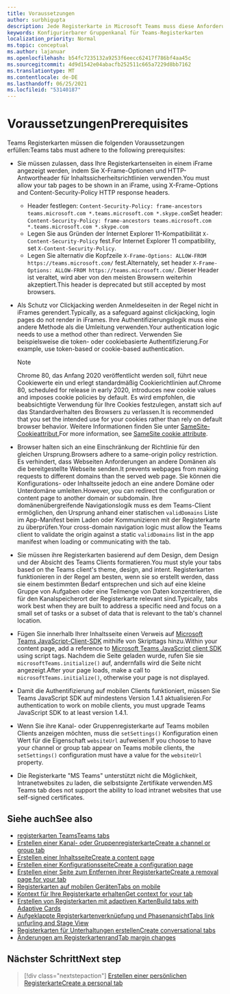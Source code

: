 ```yaml
---
title: Voraussetzungen
author: surbhigupta
description: Jede Registerkarte in Microsoft Teams muss diese Anforderungen erfüllen.
keywords: Konfigurierbarer Gruppenkanal für Teams-Registerkarten
localization_priority: Normal
ms.topic: conceptual
ms.author: lajanuar
ms.openlocfilehash: b54fc7235132a9253f6eecc62417f786bf4aa45c
ms.sourcegitcommit: 4d9d1542e04abacfb252511c665a7229d8bb7162
ms.translationtype: MT
ms.contentlocale: de-DE
ms.lasthandoff: 06/25/2021
ms.locfileid: "53140187"
---
```

# <a name="prerequisites"></a><span data-ttu-id="87fba-104">Voraussetzungen</span><span class="sxs-lookup"><span data-stu-id="87fba-104">Prerequisites</span></span>

<span data-ttu-id="87fba-105">Teams Registerkarten müssen die folgenden Voraussetzungen erfüllen:</span><span class="sxs-lookup"><span data-stu-id="87fba-105">Teams tabs must adhere to the following prerequisites:</span></span>

* <span data-ttu-id="87fba-106">Sie müssen zulassen, dass Ihre Registerkartenseiten in einem iFrame angezeigt werden, indem Sie X-Frame-Optionen und HTTP-Antwortheader für Inhaltssicherheitsrichtlinien verwenden.</span><span class="sxs-lookup"><span data-stu-id="87fba-106">You must allow your tab pages to be shown in an iFrame, using X-Frame-Options and Content-Security-Policy HTTP response headers.</span></span>
  * <span data-ttu-id="87fba-107">Header festlegen: `Content-Security-Policy: frame-ancestors teams.microsoft.com *.teams.microsoft.com *.skype.com`</span><span class="sxs-lookup"><span data-stu-id="87fba-107">Set header: `Content-Security-Policy: frame-ancestors teams.microsoft.com *.teams.microsoft.com *.skype.com`</span></span>
  * <span data-ttu-id="87fba-108">Legen Sie aus Gründen der Internet Explorer 11-Kompatibilität `X-Content-Security-Policy` fest.</span><span class="sxs-lookup"><span data-stu-id="87fba-108">For Internet Explorer 11 compatibility, set `X-Content-Security-Policy`.</span></span>
  * <span data-ttu-id="87fba-109">Legen Sie alternativ die Kopfzeile `X-Frame-Options: ALLOW-FROM https://teams.microsoft.com/` fest.</span><span class="sxs-lookup"><span data-stu-id="87fba-109">Alternately, set header `X-Frame-Options: ALLOW-FROM https://teams.microsoft.com/`.</span></span> <span data-ttu-id="87fba-110">Dieser Header ist veraltet, wird aber von den meisten Browsern weiterhin akzeptiert.</span><span class="sxs-lookup"><span data-stu-id="87fba-110">This header is deprecated but still accepted by most browsers.</span></span>

* <span data-ttu-id="87fba-111">Als Schutz vor Clickjacking werden Anmeldeseiten in der Regel nicht in iFrames gerendert.</span><span class="sxs-lookup"><span data-stu-id="87fba-111">Typically, as a safeguard against clickjacking, login pages do not render in iFrames.</span></span> <span data-ttu-id="87fba-112">Ihre Authentifizierungslogik muss eine andere Methode als die Umleitung verwenden.</span><span class="sxs-lookup"><span data-stu-id="87fba-112">Your authentication logic needs to use a method other than redirect.</span></span> <span data-ttu-id="87fba-113">Verwenden Sie beispielsweise die token- oder cookiebasierte Authentifizierung.</span><span class="sxs-lookup"><span data-stu-id="87fba-113">For example, use token-based or cookie-based authentication.</span></span>

    > [!NOTE]
    > <span data-ttu-id="87fba-114">Chrome 80, das Anfang 2020 veröffentlicht werden soll, führt neue Cookiewerte ein und erlegt standardmäßig Cookierichtlinien auf.</span><span class="sxs-lookup"><span data-stu-id="87fba-114">Chrome 80, scheduled for release in early 2020, introduces new cookie values and imposes cookie policies by default.</span></span> <span data-ttu-id="87fba-115">Es wird empfohlen, die beabsichtigte Verwendung für Ihre Cookies festzulegen, anstatt sich auf das Standardverhalten des Browsers zu verlassen.</span><span class="sxs-lookup"><span data-stu-id="87fba-115">It is recommended that you set the intended use for your cookies rather than rely on default browser behavior.</span></span> <span data-ttu-id="87fba-116">Weitere Informationen finden Sie unter [SameSite-Cookieattribut.](../../resources/samesite-cookie-update.md)</span><span class="sxs-lookup"><span data-stu-id="87fba-116">For more information, see [SameSite cookie attribute](../../resources/samesite-cookie-update.md).</span></span>

* <span data-ttu-id="87fba-117">Browser halten sich an eine Einschränkung der Richtlinie für den gleichen Ursprung.</span><span class="sxs-lookup"><span data-stu-id="87fba-117">Browsers adhere to a same-origin policy restriction.</span></span> <span data-ttu-id="87fba-118">Es verhindert, dass Webseiten Anforderungen an andere Domänen als die bereitgestellte Webseite senden.</span><span class="sxs-lookup"><span data-stu-id="87fba-118">It prevents webpages from making requests to different domains than the served web page.</span></span> <span data-ttu-id="87fba-119">Sie können die Konfigurations- oder Inhaltsseite jedoch an eine andere Domäne oder Unterdomäne umleiten.</span><span class="sxs-lookup"><span data-stu-id="87fba-119">However, you can redirect the configuration or content page to another domain or subdomain.</span></span> <span data-ttu-id="87fba-120">Ihre domänenübergreifende Navigationslogik muss es dem Teams-Client ermöglichen, den Ursprung anhand einer statischen `validDomains` Liste im App-Manifest beim Laden oder Kommunizieren mit der Registerkarte zu überprüfen.</span><span class="sxs-lookup"><span data-stu-id="87fba-120">Your cross-domain navigation logic must allow the Teams client to validate the origin against a static `validDomains` list in the app manifest when loading or communicating with the tab.</span></span>

* <span data-ttu-id="87fba-121">Sie müssen ihre Registerkarten basierend auf dem Design, dem Design und der Absicht des Teams Clients formatieren.</span><span class="sxs-lookup"><span data-stu-id="87fba-121">You must style your tabs based on the Teams client's theme, design, and intent.</span></span> <span data-ttu-id="87fba-122">Registerkarten funktionieren in der Regel am besten, wenn sie so erstellt werden, dass sie einem bestimmten Bedarf entsprechen und sich auf eine kleine Gruppe von Aufgaben oder eine Teilmenge von Daten konzentrieren, die für den Kanalspeicherort der Registerkarte relevant sind.</span><span class="sxs-lookup"><span data-stu-id="87fba-122">Typically, tabs work best when they are built to address a specific need and focus on a small set of tasks or a subset of data that is relevant to the tab's channel location.</span></span>

* <span data-ttu-id="87fba-123">Fügen Sie innerhalb Ihrer Inhaltsseite einen Verweis auf [Microsoft Teams JavaScript-Client-SDK](/javascript/api/overview/msteams-client) mithilfe von Skripttags hinzu.</span><span class="sxs-lookup"><span data-stu-id="87fba-123">Within your content page, add a reference to [Microsoft Teams JavaScript client SDK](/javascript/api/overview/msteams-client) using script tags.</span></span> <span data-ttu-id="87fba-124">Nachdem die Seite geladen wurde, rufen Sie sie `microsoftTeams.initialize()` auf, andernfalls wird die Seite nicht angezeigt.</span><span class="sxs-lookup"><span data-stu-id="87fba-124">After your page loads, make a call to `microsoftTeams.initialize()`, otherwise your page is not displayed.</span></span>

* <span data-ttu-id="87fba-125">Damit die Authentifizierung auf mobilen Clients funktioniert, müssen Sie Teams JavaScript SDK auf mindestens Version 1.4.1 aktualisieren.</span><span class="sxs-lookup"><span data-stu-id="87fba-125">For authentication to work on mobile clients, you must upgrade Teams JavaScript SDK to at least version 1.4.1.</span></span>

* <span data-ttu-id="87fba-126">Wenn Sie ihre Kanal- oder Gruppenregisterkarte auf Teams mobilen Clients anzeigen möchten, muss die `setSettings()` Konfiguration einen Wert für die Eigenschaft `websiteUrl` aufweisen.</span><span class="sxs-lookup"><span data-stu-id="87fba-126">If you choose to have your channel or group tab appear on Teams mobile clients, the `setSettings()` configuration must have a value for the `websiteUrl` property.</span></span>

* <span data-ttu-id="87fba-127">Die Registerkarte "MS Teams" unterstützt nicht die Möglichkeit, Intranetwebsites zu laden, die selbstsignte Zertifikate verwenden.</span><span class="sxs-lookup"><span data-stu-id="87fba-127">MS Teams tab does not support the ability to load intranet websites that use self-signed certificates.</span></span>

## <a name="see-also"></a><span data-ttu-id="87fba-128">Siehe auch</span><span class="sxs-lookup"><span data-stu-id="87fba-128">See also</span></span>

* [<span data-ttu-id="87fba-129">registerkarten Teams</span><span class="sxs-lookup"><span data-stu-id="87fba-129">Teams tabs</span></span>](~/tabs/what-are-tabs.md)
* [<span data-ttu-id="87fba-130">Erstellen einer Kanal- oder Gruppenregisterkarte</span><span class="sxs-lookup"><span data-stu-id="87fba-130">Create a channel or group tab</span></span>](~/tabs/how-to/create-channel-group-tab.md)
* [<span data-ttu-id="87fba-131">Erstellen einer Inhaltsseite</span><span class="sxs-lookup"><span data-stu-id="87fba-131">Create a content page</span></span>](~/tabs/how-to/create-tab-pages/content-page.md)
* [<span data-ttu-id="87fba-132">Erstellen einer Konfigurationsseite</span><span class="sxs-lookup"><span data-stu-id="87fba-132">Create a configuration page</span></span>](~/tabs/how-to/create-tab-pages/configuration-page.md)
* [<span data-ttu-id="87fba-133">Erstellen einer Seite zum Entfernen ihrer Registerkarte</span><span class="sxs-lookup"><span data-stu-id="87fba-133">Create a removal page for your tab</span></span>](~/tabs/how-to/create-tab-pages/removal-page.md)
* [<span data-ttu-id="87fba-134">Registerkarten auf mobilen Geräten</span><span class="sxs-lookup"><span data-stu-id="87fba-134">Tabs on mobile</span></span>](~/tabs/design/tabs-mobile.md)
* [<span data-ttu-id="87fba-135">Kontext für Ihre Registerkarte erhalten</span><span class="sxs-lookup"><span data-stu-id="87fba-135">Get context for your tab</span></span>](~/tabs/how-to/access-teams-context.md)
* [<span data-ttu-id="87fba-136">Erstellen von Registerkarten mit adaptiven Karten</span><span class="sxs-lookup"><span data-stu-id="87fba-136">Build tabs with Adaptive Cards</span></span>](~/tabs/how-to/build-adaptive-card-tabs.md)
* [<span data-ttu-id="87fba-137">Aufgeklappte Registerkartenverknüpfung und Phasenansicht</span><span class="sxs-lookup"><span data-stu-id="87fba-137">Tabs link unfurling and Stage View</span></span>](~/tabs/tabs-link-unfurling.md)
* [<span data-ttu-id="87fba-138">Registerkarten für Unterhaltungen erstellen</span><span class="sxs-lookup"><span data-stu-id="87fba-138">Create conversational tabs</span></span>](~/tabs/how-to/conversational-tabs.md)
* [<span data-ttu-id="87fba-139">Änderungen am Registerkartenrand</span><span class="sxs-lookup"><span data-stu-id="87fba-139">Tab margin changes</span></span>](~/resources/removing-tab-margins.md)

## <a name="next-step"></a><span data-ttu-id="87fba-140">Nächster Schritt</span><span class="sxs-lookup"><span data-stu-id="87fba-140">Next step</span></span>

> [!div class="nextstepaction"]
> [<span data-ttu-id="87fba-141">Erstellen einer persönlichen Registerkarte</span><span class="sxs-lookup"><span data-stu-id="87fba-141">Create a personal tab</span></span>](~/tabs/how-to/create-personal-tab.md)
